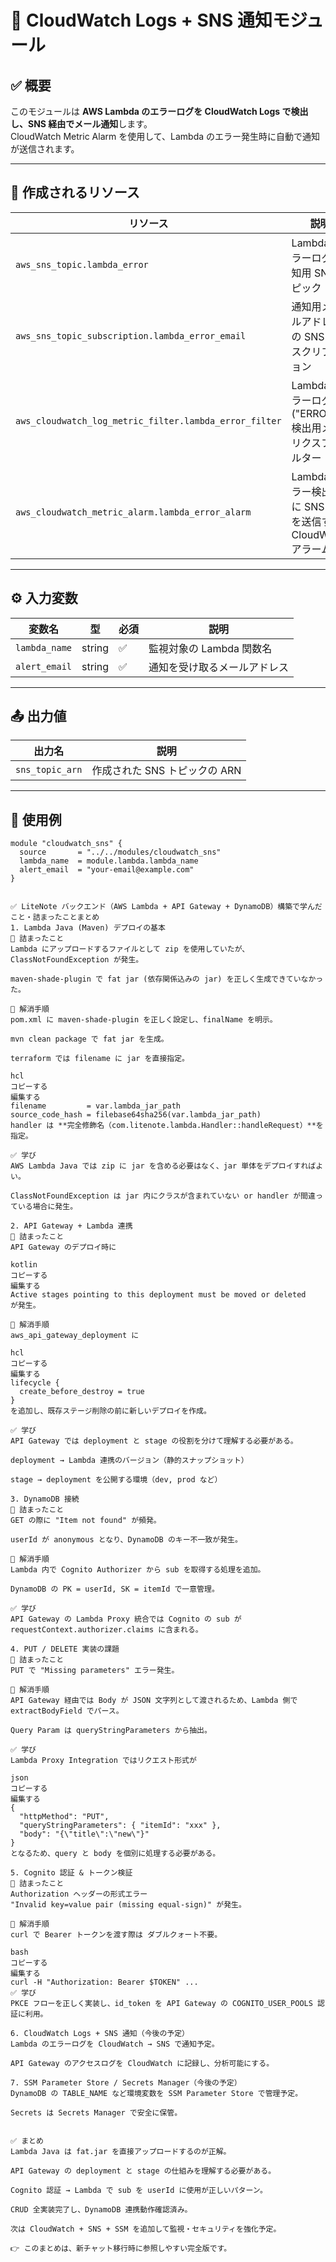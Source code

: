 # 📡 CloudWatch Logs + SNS 通知モジュール

## ✅ 概要
このモジュールは **AWS Lambda のエラーログを CloudWatch Logs で検出し、SNS 経由でメール通知**します。  
CloudWatch Metric Alarm を使用して、Lambda のエラー発生時に自動で通知が送信されます。

---

## 📂 作成されるリソース
| リソース | 説明 |
|----------|------|
| `aws_sns_topic.lambda_error` | Lambda エラーログ通知用 SNS トピック |
| `aws_sns_topic_subscription.lambda_error_email` | 通知用メールアドレスの SNS サブスクリプション |
| `aws_cloudwatch_log_metric_filter.lambda_error_filter` | Lambda エラーログ ("ERROR") 検出用メトリクスフィルター |
| `aws_cloudwatch_metric_alarm.lambda_error_alarm` | Lambda エラー検出時に SNS 通知を送信する CloudWatch アラーム |

---

## ⚙️ 入力変数
| 変数名        | 型     | 必須 | 説明 |
|---------------|--------|------|------|
| `lambda_name` | string | ✅   | 監視対象の Lambda 関数名 |
| `alert_email` | string | ✅   | 通知を受け取るメールアドレス |

---

## 📤 出力値
| 出力名 | 説明 |
|--------|------|
| `sns_topic_arn` | 作成された SNS トピックの ARN |

---

## 🚀 使用例
```hcl
module "cloudwatch_sns" {
  source       = "../../modules/cloudwatch_sns"
  lambda_name  = module.lambda.lambda_name
  alert_email  = "your-email@example.com"
}


✅ LiteNote バックエンド（AWS Lambda + API Gateway + DynamoDB）構築で学んだこと・詰まったことまとめ
1. Lambda Java (Maven) デプロイの基本
🔹 詰まったこと
Lambda にアップロードするファイルとして zip を使用していたが、ClassNotFoundException が発生。

maven-shade-plugin で fat jar (依存関係込みの jar) を正しく生成できていなかった。

🔹 解消手順
pom.xml に maven-shade-plugin を正しく設定し、finalName を明示。

mvn clean package で fat jar を生成。

terraform では filename に jar を直接指定。

hcl
コピーする
編集する
filename         = var.lambda_jar_path
source_code_hash = filebase64sha256(var.lambda_jar_path)
handler は **完全修飾名（com.litenote.lambda.Handler::handleRequest）**を指定。

✅ 学び
AWS Lambda Java では zip に jar を含める必要はなく、jar 単体をデプロイすればよい。

ClassNotFoundException は jar 内にクラスが含まれていない or handler が間違っている場合に発生。

2. API Gateway + Lambda 連携
🔹 詰まったこと
API Gateway のデプロイ時に

kotlin
コピーする
編集する
Active stages pointing to this deployment must be moved or deleted
が発生。

🔹 解消手順
aws_api_gateway_deployment に

hcl
コピーする
編集する
lifecycle {
  create_before_destroy = true
}
を追加し、既存ステージ削除の前に新しいデプロイを作成。

✅ 学び
API Gateway では deployment と stage の役割を分けて理解する必要がある。

deployment → Lambda 連携のバージョン（静的スナップショット）

stage → deployment を公開する環境（dev, prod など）

3. DynamoDB 接続
🔹 詰まったこと
GET の際に "Item not found" が頻発。

userId が anonymous となり、DynamoDB のキー不一致が発生。

🔹 解消手順
Lambda 内で Cognito Authorizer から sub を取得する処理を追加。

DynamoDB の PK = userId, SK = itemId で一意管理。

✅ 学び
API Gateway の Lambda Proxy 統合では Cognito の sub が requestContext.authorizer.claims に含まれる。

4. PUT / DELETE 実装の課題
🔹 詰まったこと
PUT で "Missing parameters" エラー発生。

🔹 解消手順
API Gateway 経由では Body が JSON 文字列として渡されるため、Lambda 側で extractBodyField でパース。

Query Param は queryStringParameters から抽出。

✅ 学び
Lambda Proxy Integration ではリクエスト形式が

json
コピーする
編集する
{
  "httpMethod": "PUT",
  "queryStringParameters": { "itemId": "xxx" },
  "body": "{\"title\":\"new\"}"
}
となるため、query と body を個別に処理する必要がある。

5. Cognito 認証 & トークン検証
🔹 詰まったこと
Authorization ヘッダーの形式エラー
"Invalid key=value pair (missing equal-sign)" が発生。

🔹 解消手順
curl で Bearer トークンを渡す際は ダブルクォート不要。

bash
コピーする
編集する
curl -H "Authorization: Bearer $TOKEN" ...
✅ 学び
PKCE フローを正しく実装し、id_token を API Gateway の COGNITO_USER_POOLS 認証に利用。

6. CloudWatch Logs + SNS 通知（今後の予定）
Lambda のエラーログを CloudWatch → SNS で通知予定。

API Gateway のアクセスログを CloudWatch に記録し、分析可能にする。

7. SSM Parameter Store / Secrets Manager（今後の予定）
DynamoDB の TABLE_NAME など環境変数を SSM Parameter Store で管理予定。

Secrets は Secrets Manager で安全に保管。


✅ まとめ
Lambda Java は fat.jar を直接アップロードするのが正解。

API Gateway の deployment と stage の仕組みを理解する必要がある。

Cognito 認証 → Lambda で sub を userId に使用が正しいパターン。

CRUD 全実装完了し、DynamoDB 連携動作確認済み。

次は CloudWatch + SNS + SSM を追加して監視・セキュリティを強化予定。

👉 このまとめは、新チャット移行時に参照しやすい完全版です。